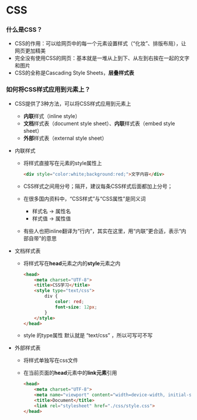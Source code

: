 # CSS

### 什么是CSS？

* CSS的作用：可以给网页中的每一个元素设置样式（“化妆”、排版布局），让网页更加精美
* 完全没有使用CSS的网页：基本就是一堆从上到下、从左到右挨在一起的文字和图片
* CSS的全称是Cascading Style Sheets，**层叠样式表**

### 如何将CSS样式应用到元素上？

* CSS提供了3种方法，可以将CSS样式应用到元素上
  * **内联**样式（inline style）
  * **文档**样式表（document style sheet）、**内联**样式表（embed style sheet）
  * **外部**样式表（external style sheet）

* 内联样式

  * 将样式直接写在元素的style属性上

    ~~~~html
    <div style="color:white;background:red;">文字内容</div>
    ~~~~

  * CSS样式之间用分号；隔开，建议每条CSS样式后面都加上分号；
  * 在很多国内资料中，“CSS样式”与“CSS属性”是同义词
    * 样式名 -> 属性名
    * 样式值 -> 属性值

  * 有些人也把inline翻译为“行内”，其实在这里，用“内联”更合适，表示“内部自带”的意思

* 文档样式表

  * 将样式写在**head**元素之内的**style**元素之内

    ~~~~html
    <head>
        <meta charset="UTF-8">
        <title>CSS学习</title>
        <style type="text/css">
            div {
                color: red;
                font-size: 12px;
            }
        </style>
    </head>
    ~~~~

  * style 的type属性 默认就是 “text/css” ，所以可写可不写

* 外部样式表

  * 将样式单独写在css文件

  * 在当前页面的**head**元素中的**link元素**引用

    ~~~~html
    <head>
        <meta charset="UTF-8">
        <meta name="viewport" content="width=device-width, initial-scale=1.0">
        <title>Document</title>
        <link rel="stylesheet" href="./css/style.css">
    </head>
    ~~~~

    